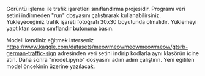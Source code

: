 Görüntü işleme ile trafik işaretleri sınıflandırma projesidir. Programı veri setini indirmeden "run" dosyasını çalıştırarak kullanabilirsiniz. Yükleyeceğiniz trafik işareti fotoğrafı 30x30 boyutunda olmalıdır. Yüklemeyi yaptıktan sonra sınıflandır butonuna basın.

Modeli kendiniz eğitmek isterseniz https://www.kaggle.com/datasets/meowmeowmeowmeowmeow/gtsrb-german-traffic-sign adresinden veri setini indirip kodlarla aynı klasörün içine atın. Daha sonra "model.ipynb" dosyasını adım adım çalıştırın. Yeni eğitilen model öncekinin üzerine yazılacak.

